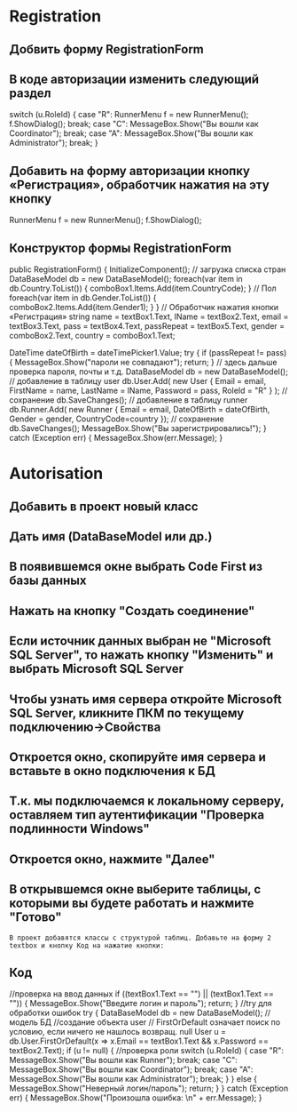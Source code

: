# Registration

## Добвить форму RegistrationForm
## В коде авторизации изменить следующий раздел
switch (u.RoleId) {
  case "R": RunnerMenu f = new RunnerMenu(); f.ShowDialog(); break;
  case "C": MessageBox.Show("Вы вошли как Coordinator"); break;
  case "A": MessageBox.Show("Вы вошли как Administrator"); break;
}
## Добавить на форму авторизации кнопку «Регистрация», обработчик нажатия на эту кнопку
RunnerMenu f = new RunnerMenu();
f.ShowDialog();
## Конструктор формы RegistrationForm
public RegistrationForm() {
    InitializeComponent();
    // загрузка списка стран
    DataBaseModel db = new DataBaseModel();
    foreach(var item in db.Country.ToList()) {
        comboBox1.Items.Add(item.CountryCode);
    }
    // Пол
    foreach(var item in db.Gender.ToList()) {
        comboBox2.Items.Add(item.Gender1);
    }
}
// Обработчик нажатия кнопки «Регистрация»
string name = textBox1.Text,
    lName = textBox2.Text,
    email = textBox3.Text,
    pass = textBox4.Text,
    passRepeat = textBox5.Text,
    gender = comboBox2.Text,
    country = comboBox1.Text;

DateTime dateOfBirth = dateTimePicker1.Value;
try {
    if (passRepeat != pass) {
        MessageBox.Show("пароли не совпадают");
        return;
    }
    // здесь дальше проверка пароля, почты и т.д.
    DataBaseModel db = new DataBaseModel();
    // добавление в таблицу user
    db.User.Add(
            new User {
                Email = email,
                FirstName = name,
                LastName = lName,
                Password = pass,
                RoleId = "R"
            }
        );
    //сохранение
    db.SaveChanges();
    // добавление в таблицу runner
    db.Runner.Add(
        new Runner {
            Email = email,
            DateOfBirth = dateOfBirth,
            Gender = gender,
            CountryCode=country
        });
    // сохранение
    db.SaveChanges();
    MessageBox.Show("Вы зарегистрировались!");
}
catch (Exception err) {
    MessageBox.Show(err.Message);
}

# Autorisation

## Добавить в проект новый класс
## Дать имя (DataBaseModel или др.) 
## В появившемся окне выбрать Code First из базы данных
## Нажать на кнопку "Создать соединение"
## Если источник данных выбран не "Microsoft SQL Server", то нажать кнопку "Изменить" и выбрать Microsoft SQL Server
## Чтобы узнать имя сервера откройте Microsoft SQL Server, кликните ПКМ по текущему подключению->Свойства
## Откроется окно, скопируйте имя сервера и вставьте в окно подключения к БД 
## Т.к. мы подключаемся к локальному серверу, оставляем тип аутентификации "Проверка подлинности Windows"
## Откроется окно, нажмите "Далее"
## В открывшемся окне выберите таблицы, с которыми вы будете работать и нажмите "Готово"
``В проект добавятся классы с структурой таблиц.
Добавьте на форму 2 textbox и кнопку
Код на нажатие кнопки:``
## Код 
//проверка на ввод данных
if ((textBox1.Text == "") || (textBox1.Text == "")) {
    MessageBox.Show("Введите логин и пароль");
    return;
}
//try для обработки ошибок
try {
    DataBaseModel db = new DataBaseModel(); //модель БД
    //создание объекта user
    // FirstOrDefault означает поиск по условию, если ничего не нашлось возвращ. null
    User u = db.User.FirstOrDefault(x => x.Email == textBox1.Text && x.Password == textBox2.Text);
    if (u != null) {
        //проверка роли 
        switch (u.RoleId) {
            case "R": MessageBox.Show("Вы вошли как Runner"); break;
            case "C": MessageBox.Show("Вы вошли как Coordinator"); break;
            case "A": MessageBox.Show("Вы вошли как Administrator"); break;
        }
    }
    else {
        MessageBox.Show("Неверный логин/пароль");
        return;
    }
}
catch (Exception err) {
    MessageBox.Show("Произошла ошибка: \n" + err.Message);
}
